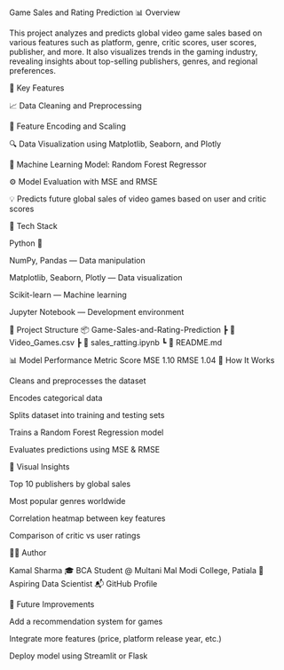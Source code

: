 Game Sales and Rating Prediction
📊 Overview

This project analyzes and predicts global video game sales based on various features such as platform, genre, critic scores, user scores, publisher, and more.
It also visualizes trends in the gaming industry, revealing insights about top-selling publishers, genres, and regional preferences.

🚀 Key Features

📈 Data Cleaning and Preprocessing

🧩 Feature Encoding and Scaling

🔍 Data Visualization using Matplotlib, Seaborn, and Plotly

🧠 Machine Learning Model: Random Forest Regressor

⚙️ Model Evaluation with MSE and RMSE

💡 Predicts future global sales of video games based on user and critic scores

🧰 Tech Stack

Python 🐍

NumPy, Pandas — Data manipulation

Matplotlib, Seaborn, Plotly — Data visualization

Scikit-learn — Machine learning

Jupyter Notebook — Development environment

📁 Project Structure
📦 Game-Sales-and-Rating-Prediction
 ┣ 📜 Video_Games.csv
 ┣ 📜 sales_ratting.ipynb
 ┗ 📜 README.md

📊 Model Performance
Metric	Score
MSE	1.10
RMSE	1.04
🧠 How It Works

Cleans and preprocesses the dataset

Encodes categorical data

Splits dataset into training and testing sets

Trains a Random Forest Regression model

Evaluates predictions using MSE & RMSE

📸 Visual Insights

Top 10 publishers by global sales

Most popular genres worldwide

Correlation heatmap between key features

Comparison of critic vs user ratings

🧑‍💻 Author

Kamal Sharma
🎓 BCA Student @ Multani Mal Modi College, Patiala
💭 Aspiring Data Scientist
📬 GitHub Profile

🌟 Future Improvements

Add a recommendation system for games

Integrate more features (price, platform release year, etc.)

Deploy model using Streamlit or Flask